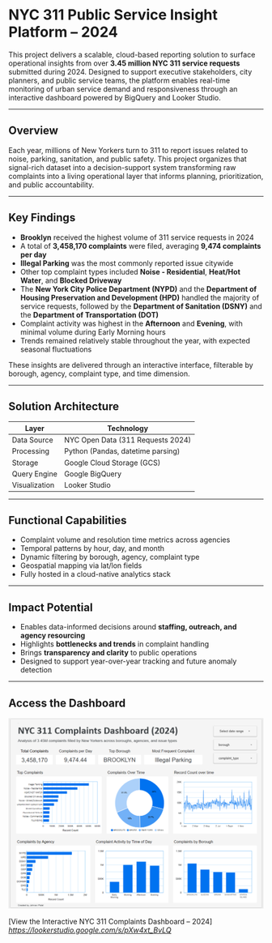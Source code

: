 # NYC 311 Public Service Insight Platform – 2024

This project delivers a scalable, cloud-based reporting solution to surface operational insights from over **3.45 million NYC 311 service requests** submitted during 2024. Designed to support executive stakeholders, city planners, and public service teams, the platform enables real-time monitoring of urban service demand and responsiveness through an interactive dashboard powered by BigQuery and Looker Studio.

---

## Overview

Each year, millions of New Yorkers turn to 311 to report issues related to noise, parking, sanitation, and public safety. This project organizes that signal-rich dataset into a decision-support system transforming raw complaints into a living operational layer that informs planning, prioritization, and public accountability.

---

## Key Findings

* **Brooklyn** received the highest volume of 311 service requests in 2024  
* A total of **3,458,170 complaints** were filed, averaging **9,474 complaints per day**  
* **Illegal Parking** was the most commonly reported issue citywide  
* Other top complaint types included **Noise - Residential**, **Heat/Hot Water**, and **Blocked Driveway**  
* The **New York City Police Department (NYPD)** and the **Department of Housing Preservation and Development (HPD)** handled the majority of service requests, followed by the **Department of Sanitation (DSNY)** and the **Department of Transportation (DOT)**  
* Complaint activity was highest in the **Afternoon** and **Evening**, with minimal volume during Early Morning hours  
* Trends remained relatively stable throughout the year, with expected seasonal fluctuations

These insights are delivered through an interactive interface, filterable by borough, agency, complaint type, and time dimension.

---

## Solution Architecture

| Layer         | Technology                        |
| ------------- | --------------------------------- |
| Data Source   | NYC Open Data (311 Requests 2024) |
| Processing    | Python (Pandas, datetime parsing) |
| Storage       | Google Cloud Storage (GCS)        |
| Query Engine  | Google BigQuery                   |
| Visualization | Looker Studio                     |

---

## Functional Capabilities

* Complaint volume and resolution time metrics across agencies
* Temporal patterns by hour, day, and month
* Dynamic filtering by borough, agency, complaint type
* Geospatial mapping via lat/lon fields
* Fully hosted in a cloud-native analytics stack

---

## Impact Potential

* Enables data-informed decisions around **staffing, outreach, and agency resourcing**
* Highlights **bottlenecks and trends** in complaint handling
* Brings **transparency and clarity** to public operations
* Designed to support year-over-year tracking and future anomaly detection

---

## Access the Dashboard
![NYC 311 Dashboard Preview](dashboard_preview.png)

[View the Interactive NYC 311 Complaints Dashboard – 2024] *https://lookerstudio.google.com/s/pXw4xt_BvLQ*
